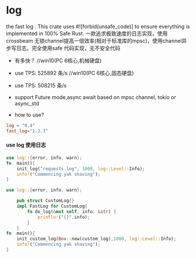 # log
the fast log  . This crate uses #![forbid(unsafe_code)] to ensure everything is implemented in 100% Safe Rust.
一款追求极致速度的日志实现，使用crossbeam 无锁channel提高一倍效率(相对于标准库的mpsc)，使用channel异步写日志。完全使用safe 代码实现，无不安全代码

* 有多快？
//win10(PC 6核心,机械硬盘)
* use TPS: 525892 条/s
//win10(PC 6核心,固态硬盘)
* use TPS: 508215 条/s

* support Future mode,async await based on mpsc channel, tokio or async_std
* how to use?
```toml
log = "0.4"
fast_log="1.2.3"
```


#### use log 使用日志
```rust
use log::{error, info, warn};
fn  main(){
    init_log("requests.log", 1000, log::Level::Info);
    info!("Commencing yak shaving");
}
```

```rust
use log::{error, info, warn};

    pub struct CustomLog{}
    impl FastLog for CustomLog{
        fn do_log(&mut self, info: &str) {
            println!("{}",info);
        }
    }
fn  main(){
    init_custom_log(Box::new(custom_log),1000, log::Level::Info);
    info!("Commencing yak shaving");
}
```

